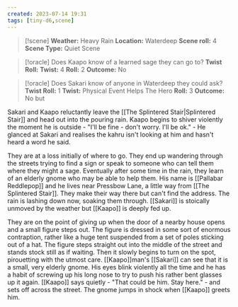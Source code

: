 ```yaml
---
created: 2023-07-14 19:31
tags: [tiny-d6,scene]
---
```

> [!scene] 
> **Weather:** Heavy Rain
> **Location:** Waterdeep
> **Scene roll:** 4
> **Scene Type:** Quiet Scene

> [!oracle] Does Kaapo know of a learned sage they can go to?
> **Twist Roll:** 
> **Twist:** 4
> **Roll:** 2
> **Outcome:** No

> [!oracle] Does Sakari know of anyone in Waterdeep they could ask?
> **Twist Roll:** 1
> **Twist:** Physical Event Helps The Hero
> **Roll:** 3
> **Outcome:** No but

Sakari and Kaapo reluctantly leave the [[The Splintered Stair|Splintered Stair]] and head out into the pouring rain. Kaapo begins to shiver violently the moment he is outside - "I'll be fine - don't worry. I'll be ok." - He glanced at Sakari and realises the kahru isn't looking at him and hasn't heard a word he said.

They are at a loss initially of where to go. They end up wandering through the streets trying to find a sign or speak to someone who can tell them where they might a sage. Eventually after some time in the rain, they learn of an elderly gnome who may be able to help them. His name is [[Pallabar Reddlepop]] and he lives near Pressbow Lane, a little way from [[The Splintered Stair]]. They make their way there but can't find the address. The rain is lashing down now, soaking them through. [[Sakari]] is stoically unmoved by the weather but [[Kaapo]] is deeply fed up.

They are on the point of giving up when the door of a nearby house opens and a small figure steps out. The figure is dressed in some sort of enormous contraption, rather like a huge tent suspended from a set of poles sticking out of a hat. The figure steps straight out into the middle of the street and stands stock still as if waiting. Then it slowly begins to turn on the spot, pirouetting with the utmost care. [[Kaapo]]man's [[Sakari]] can see that it is a small, very elderly gnome. His eyes blink violently all the time and he has a habit of screwing up his long nose to try to push his rather bent glasses up it again. [[Kaapo]] says quietly - "That could be him. Stay here." - and sets off across the street. The gnome jumps in shock when [[Kaapo]] greets him.

